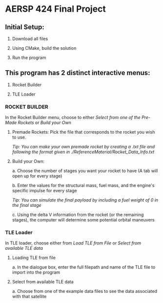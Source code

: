 # AERSP 424 Final Project


## Initial Setup:
1. Download all files

2. Using CMake, build the solution

3. Run the program



## This program has 2 distinct interactive menus:
1. Rocket Builder

2. TLE Loader



### ROCKET BUILDER
In the Rocket Builder menu, choose to either _Select from one of the Pre-Made Rockets_ or _Build your Own_

  1. Premade Rockets:
     Pick the file that corresponds to the rocket you wish to use.

       _Tip: You can make your own premade rocket by creating a .txt file and following the format given in ./ReferenceMaterial/Rocket_Data_Info.txt_

     
  2. Build your Own:

     a. Choose the number of stages you want your rocket to have (A tab will open up for every stage)

     b. Enter the values for the structural mass, fuel mass, and the engine's specific impulse for every stage

       _Tip: You can simulate the final payload by including a fuel weight of 0 in the final stage_

     c. Using the delta V information from the rocket (or the remaining stages), the computer will determine some potential orbital maneuvers


### TLE Loader
In TLE loader, choose either from _Load TLE from File_ or _Select from available TLE data_

  1. Loading TLE from file

     a. In the dialogue box, enter the full filepath and name of the TLE file to import into the program

     
  2. Select from available TLE data
   
     a. Choose from one of the example data files to see the data associated with that satellite
